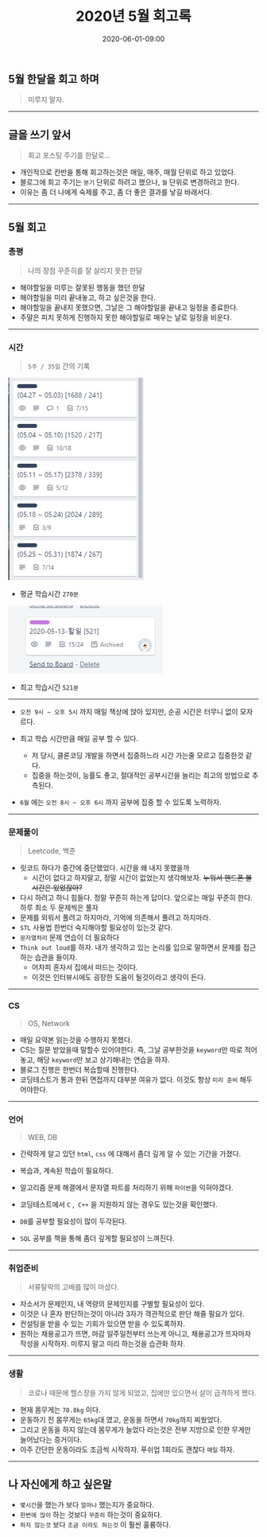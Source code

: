 ﻿---
title: 2020년 5월 회고록
date: 2020-06-01-09:00
categories:
- My

tags:
- Diary
- Retrospective

photos: 
- https://images.unsplash.com/photo-1544716278-ca5e3f4abd8c?ixlib=rb-1.2.1&ixid=eyJhcHBfaWQiOjEyMDd9&auto=format&fit=crop&w=500&q=60

---

## 5월 한달을 회고 하며
> 미루지 말자.

---

## 글을 쓰기 앞서
> 회고 포스팅 주기를 한달로...

* 개인적으로 칸반을 통해 회고하는것은 매일, 매주, 매월 단위로 하고 있었다.
* 블로그에 회고 주기는 `분기` 단위로 하려고 했으나, `월` 단위로 변경하려고 한다.
* 이유는 좀 더 나에게 숙제를 주고, 좀 더 좋은 결과를 낳길 바래서다.

---

## 5월 회고

### 총평
> 나의 장점 꾸준히를 잘 살리지 못한 한달

* 해야할일을 미루는 잘못된 행동을 했던 한달
* 해야할일을 미리 끝내놓고, 하고 싶은것을 한다.
* 해야할일을 끝내지 못했으면, 그날은 그 해야할일을 끝내고 일정을 종료한다.
* 주말은 피치 못하게 진행하지 못한 해야할일로 매우는 날로 일정을 비운다.

---


### 시간
> `5주 / 35일` 간의 기록

![img](/post_images/may_time.jpg) 
* 평균 학습시간 `270분`

![img](/post_images/may_max_time.jpg)
* 최고 학습시간 `521분`

---

* `오전 9시 ~ 오후 5시` 까지 매일 책상에 앉아 있지만, 순공 시간은 터무니 없이 모자르다.

* 최고 학습 시간만큼 매일 공부 할 수 있다.
    * 저 당시, 클론코딩 개발을 하면서 집중하느라 시간 가는줄 모르고 집중한것 같다.
    * 집중을 하는것이, 능률도 좋고, 절대적인 공부시간을 늘리는 최고의 방법으로 추측된다.

* `6월` 에는 `오전 8시 ~ 오후 6시` 까지 공부에 집중 할 수 있도록 노력하자. 

---

### 문제풀이
> Leetcode, 백준

* 릿코드 하다가 중간에 중단했었다. 시간을 왜 내지 못했을까
    * 시간이 없다고 하지말고, 정말 시간이 없었는지 생각해보자. ~~누워서 핸드폰 볼 시간은 있었잖아?~~
* 다시 하려고 하니 힘들다. 정말 꾸준히 하는게 답이다. 앞으로는 매일 꾸준히 한다. 하루 최소 두 문제씩은 풀자
* 문제를 외워서 풀려고 하지마라, 기억에 의존해서 풀려고 하지마라.
* `STL` 사용법 한번더 숙지해야할 필요성이 있는것 같다.
* `문자열처리` 문제 연습이 더 필요하다
* `Think out loud`를 하자. 내가 생각하고 있는 논리를 입으로 말하면서 문제를 접근하는 습관을 들이자.
    * 어차피 혼자서 집에서 떠드는 것이다.
    * 이것은 인터뷰시에도 굉장한 도움이 될것이라고 생각이 든다.

---

### CS
> OS, Network

* 매일 요약본 읽는것을 수행하지 못했다.
* CS는 질문 받았을때 말할수 있어야한다. 즉, 그날 공부한것을 `keyword`만 따로 적어놓고, 해당 `keyword`만 보고 상기해내는 연습을 하자.
* 블로그 진행은 한번더 복습할때 진행한다.
* 코딩테스트가 통과 한뒤 면접까지 대부분 여유가 없다. 이것도 항상 `미리 준비` 해두어야한다.

---

### 언어
> WEB, DB

* 간략하게 알고 있던 `html`, `css` 에 대해서 좀더 깊게 알 수 있는 기간을 가졌다.
* 복습과, 계속된 학습이 필요하다.

* 알고리즘 문제 해결에서 문자열 파트를 처리하기 위해 `파이썬`을 익혀야겠다.
* 코딩테스트에서 `C` ,` C++` 을 지원하지 않는 경우도 있는것을 확인했다.

* `DB`를 공부할 필요성이 많이 두각된다.
* `SQL` 공부를 책을 통해 좀더 깊게할 필요성이 느껴진다.

---

### 취업준비
> 서류탈락의 고배를 많이 마셨다.

* 자소서가 문제인지, 내 역량의 문제인지를 구별할 필요성이 있다.
* 이것은 나 혼자 판단하는것이 아니라 3자가 객관적으로 판단 해줄 필요가 있다.
* 컨설팅을 받을 수 있는 기회가 있으면 받을 수 있도록하자.
* 원하는 채용공고가 뜨면, 마감 일주일전부터 쓰는게 아니고, 채용공고가 뜨자마자 작성을 시작하자. 미루지 말고 미리 하는것을 습관화 하자.

---

### 생활
> 코로나 때문에 헬스장을 가지 않게 되었고, 집에만 있으면서 살이 급격하게 쪘다.

* 현재 몸무게는 `70.8kg` 이다.
* 운동하기 전 몸무게는 `65kg`대 였고, 운동을 하면서 `70kg`까지 찌웠었다.
* 그리고 운동을 하지 않는데 몸무게가 늘었다 라는것은 전부 지방으로 인한 무게만 늘어났다는 증거이다.
* 아주 간단한 운동이라도 조금씩 시작하자. 푸쉬업 1회라도 괜찮다 `매일` 하자.

---

## 나 자신에게 하고 싶은말
* `몇시간`을 했는가 보다 `얼마나` 했는지가 중요하다.
* `한번에 많이` 하는 것보다 `꾸준히` 하는것이 중요하다.
* `하지 않는것` 보다 `조금 이라도 하는것` 이 훨씬 훌륭하다.
